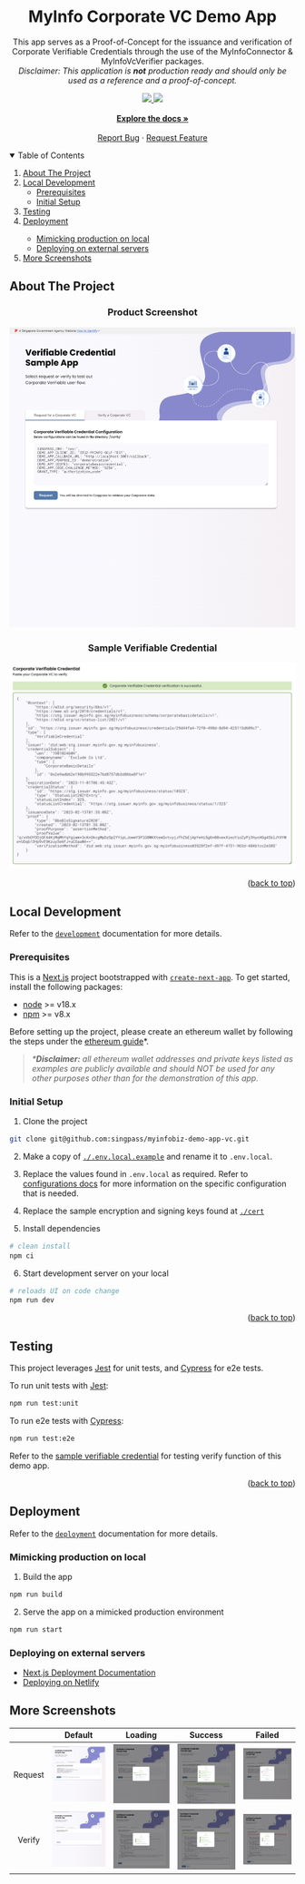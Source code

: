 <div id="top"></div>
<div align="center">
  <h1 align="center">MyInfo Corporate VC Demo App</h1>
  <p align="center">
    This app serves as a Proof-of-Concept for the issuance and verification of Corporate Verifiable Credentials through the use of the MyInfoConnector & MyInfoVcVerifier packages.<br />
    <em>Disclaimer: This application is <strong>not</strong> production ready and should only be used as a reference and a proof-of-concept.</em>
    <div>
      <!-- SHIELD BADGES -->
      <!-- package dependency -->
      <a href="./package.json">
        <img src="https://img.shields.io/github/package-json/dependency-version/singpass/myinfobiz-demo-app-vc/myinfo-vc-verifier?color=informational">
      </a>
      <a href="https://github.com/singpass/myinfobiz-demo-app-vc/actions/workflows/ci.yml">
        <img src="https://img.shields.io/github/actions/workflow/status/singpass/myinfobiz-demo-app-vc/ci.yml">
      </a>
    </div>
    <br />
    <a href="./docs"><strong>Explore the docs »</strong></a>
    <br />
    <br />
    <a href="https://github.com/singpass/myinfobiz-demo-app-vc/issues/new?assignees=&labels=&template=bug_report.md&title=">Report Bug</a>
    ·
    <a href="https://github.com/singpass/myinfobiz-demo-app-vc/issues/new?assignees=&labels=&template=feature_request.md&title=">Request Feature</a>
  </p>
</div>

<!-- TABLE OF CONTENTS -->
<details open>
  <summary>Table of Contents</summary>
  <ol>
    <li>
      <a href="#about-the-project">About The Project</a>
    </li>
    <li>
      <a href="#local-development">Local Development</a>
      <ul>
        <li><a href="#prerequisites">Prerequisites</a></li>
        <li><a href="#initial-setup">Initial Setup</a></li>
      </ul>
    </li>
    <li><a href="#testing">Testing</a></li>
    <li><a href="#deployment">Deployment</a></li>
      <ul>
        <li><a href="#mimicking-production-on-local">Mimicking production on local</a></li>
        <li><a href="#deploying-on-external-servers">Deploying on external servers</a></li>
      </ul>
    <li><a href="#more-screenshots">More Screenshots</a></li>
  </ol>
</details>

<!-- ABOUT THE PROJECT -->

## About The Project

<div align="center">
  <h3>Product Screenshot</h3>
  <img
    src=".github/screenshots/request-home.png"
    alt="Product Screenshot"
    width="800"
  >
  <h3>Sample Verifiable Credential</h3>
  <img
    src=".github/screenshots/sample-corporate-vc.png"
    alt="Product Screenshot"
    width="800"
  >
</div>

<p align="right">(<a href="#top">back to top</a>)</p>

## Local Development

Refer to the [`development`](./docs/development.md) documentation for more details.

### Prerequisites

This is a [Next.js](https://nextjs.org/) project bootstrapped with [`create-next-app`](https://github.com/vercel/next.js/tree/canary/packages/create-next-app). To get started, install the following packages:

- [node](https://nodejs.org/en/) >= v18.x
- [npm](https://nodejs.org/en/download) >= v8.x

Before setting up the project, please create an ethereum wallet by following the steps under the [ethereum guide](/docs/ethereum.md)\*.

> _\***Disclaimer:** all ethereum wallet addresses and private keys listed as examples are publicly available and should NOT be used for any other purposes other than for the demonstration of this app._

### Initial Setup

1. Clone the project

```bash
git clone git@github.com:singpass/myinfobiz-demo-app-vc.git
```

2. Make a copy of [`./.env.local.example`](.env.local.example) and rename it to `.env.local`.
3. Replace the values found in `.env.local` as required. Refer to [configurations docs](docs/configurations.md) for more information on the specific configuration that is needed.

4. Replace the sample encryption and signing keys found at [`./cert`](./cert/)

5. Install dependencies

```bash
# clean install
npm ci
```

6. Start development server on your local

```bash
# reloads UI on code change
npm run dev
```

<p align="right">(<a href="#top">back to top</a>)</p>

## Testing

This project leverages [Jest] for unit tests, and [Cypress] for e2e tests.

To run unit tests with [Jest]:

```bash
npm run test:unit
```

To run e2e tests with [Cypress]:

```bash
npm run test:e2e
```

Refer to the [sample verifiable credential](/docs/example-vc.json) for testing verify function of this demo app.

<p align="right">(<a href="#top">back to top</a>)</p>

## Deployment

Refer to the [`deployment`](./docs/deployment.md) documentation for more details.

### Mimicking production on local

1. Build the app

```bash
npm run build
```

2. Serve the app on a mimicked production environment

```bash
npm run start
```

### Deploying on external servers

- [Next.js Deployment Documentation](https://nextjs.org/docs/deployment)
- [Deploying on Netlify](https://www.netlify.com/with/nextjs/)

## More Screenshots

|         |                     Default                      |                       Loading                       |                       Success                       |                       Failed                       |
| :-----: | :----------------------------------------------: | :-------------------------------------------------: | :-------------------------------------------------: | :------------------------------------------------: |
| Request | ![image](./.github/screenshots/request-home.png) | ![image](./.github/screenshots/request-loading.png) | ![image](./.github/screenshots/request-success.png) | ![image](./.github/screenshots/request-failed.png) |
| Verify  | ![image](./.github/screenshots/verify-home.png)  | ![image](./.github/screenshots/verify-loading.png)  | ![image](./.github/screenshots/verify-success.png)  | ![image](./.github/screenshots/verify-failed.png)  |

[jest]: https://jestjs.io/
[cypress]: https://www.cypress.io/
